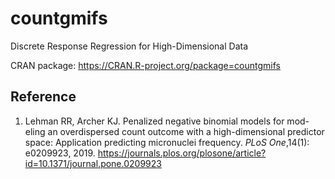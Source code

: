 # countgmifs
Discrete Response Regression for High-Dimensional Data

CRAN package: <a href> https://CRAN.R-project.org/package=countgmifs </a>

## Reference
1. Lehman RR, Archer KJ. Penalized negative binomial models for mod- eling an overdispersed count outcome with a high-dimensional predictor space: Application predicting micronuclei frequency. <i>PLoS One</i>,14(1): e0209923, 2019. <a href>https://journals.plos.org/plosone/article?id=10.1371/journal.pone.0209923</a>
